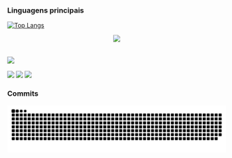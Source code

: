 ### Linguagens principais
[![Top Langs](https://github-readme-stats.vercel.app/api/top-langs/?username=JaoPedro007&layout=compact&langs_count=7&theme=dark)](https://github.com/JaoPedro007)

<p align="center">
  <a href="https://skillicons.dev">
    <img src="https://skillicons.dev/icons?i=git,kali,linux,aws,jenkins,nginx,java,postgres,mongodb" />
  </a>
</p>


</div>


<br> 

<img src="https://github.com/JaoPedro007/JaoPedro007/assets/106089677/e7238ded-eb1b-43a5-9f62-99062b3e76d4" width="400">


  <a href="https://www.linkedin.com/in/jo%C3%A3o-pedro-rodrigues-leite-038537167/" target="_blank"><img src="https://img.shields.io/badge/-LinkedIn-%230077B5?style=for-the-badge&logo=linkedin&logoColor=white" target="_blank"></a>
  <a href="https://instagram.com/joao.pedro.leite" target="_blank"><img src="https://img.shields.io/badge/-Instagram-%23E4405F?style=for-the-badge&logo=instagram&logoColor=white" target="_blank"></a>
  <a href="mailto:joaopedrorodriguesleite9@gmail.com"><img src="https://img.shields.io/badge/-Gmail-%23333?style=for-the-badge&logo=gmail&logoColor=white" target="_blank"></a>

### Commits
![Snake animation](https://github.com/JaoPedro007/JaoPedro007/blob/output/github-snake-dark.svg)


